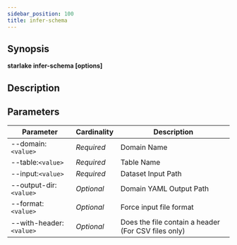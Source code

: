 ```yaml
---
sidebar_position: 100
title: infer-schema
---
```



## Synopsis

**starlake infer-schema [options]**

## Description


## Parameters

Parameter|Cardinality|Description
---|---|---
--domain:`<value>`|*Required*|Domain Name
--table:`<value>`|*Required*|Table Name
--input:`<value>`|*Required*|Dataset Input Path
--output-dir:`<value>`|*Optional*|Domain YAML Output Path
--format:`<value>`|*Optional*|Force input file format
--with-header:`<value>`|*Optional*|Does the file contain a header (For CSV files only)

